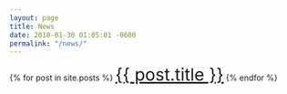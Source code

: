 ```yaml
---
layout: page
title: News
date: 2018-01-30 01:05:01 -0600
permalink: "/news/"
---
```



{% for post in site.posts %}
<a style="font-size: 30px" class="text-xl-left" href="{{ post.url }}">{{ post.title }}</a>
{% endfor %}